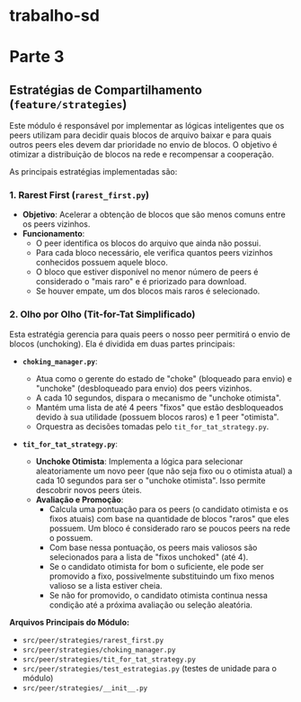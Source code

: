 # trabalho-sd



# Parte 3

## Estratégias de Compartilhamento (`feature/strategies`)

Este módulo é responsável por implementar as lógicas inteligentes que os peers utilizam para decidir quais blocos de arquivo baixar e para quais outros peers eles devem dar prioridade no envio de blocos. O objetivo é otimizar a distribuição de blocos na rede e recompensar a cooperação.

As principais estratégias implementadas são:

### 1. Rarest First (`rarest_first.py`)

* **Objetivo**: Acelerar a obtenção de blocos que são menos comuns entre os peers vizinhos.
* **Funcionamento**:
    * O peer identifica os blocos do arquivo que ainda não possui.
    * Para cada bloco necessário, ele verifica quantos peers vizinhos conhecidos possuem aquele bloco.
    * O bloco que estiver disponível no menor número de peers é considerado o "mais raro" e é priorizado para download.
    * Se houver empate, um dos blocos mais raros é selecionado.

### 2. Olho por Olho (Tit-for-Tat Simplificado)

Esta estratégia gerencia para quais peers o nosso peer permitirá o envio de blocos (unchoking). Ela é dividida em duas partes principais:

* **`choking_manager.py`**:
    * Atua como o gerente do estado de "choke" (bloqueado para envio) e "unchoke" (desbloqueado para envio) dos peers vizinhos.
    * A cada 10 segundos, dispara o mecanismo de "unchoke otimista".
    * Mantém uma lista de até 4 peers "fixos" que estão desbloqueados devido à sua utilidade (possuem blocos raros) e 1 peer "otimista".
    * Orquestra as decisões tomadas pelo `tit_for_tat_strategy.py`.

* **`tit_for_tat_strategy.py`**:
    * **Unchoke Otimista**: Implementa a lógica para selecionar aleatoriamente um novo peer (que não seja fixo ou o otimista atual) a cada 10 segundos para ser o "unchoke otimista". Isso permite descobrir novos peers úteis.
    * **Avaliação e Promoção**:
        * Calcula uma pontuação para os peers (o candidato otimista e os fixos atuais) com base na quantidade de blocos "raros" que eles possuem. Um bloco é considerado raro se poucos peers na rede o possuem.
        * Com base nessa pontuação, os peers mais valiosos são selecionados para a lista de "fixos unchoked" (até 4).
        * Se o candidato otimista for bom o suficiente, ele pode ser promovido a fixo, possivelmente substituindo um fixo menos valioso se a lista estiver cheia.
        * Se não for promovido, o candidato otimista continua nessa condição até a próxima avaliação ou seleção aleatória.

**Arquivos Principais do Módulo:**
* `src/peer/strategies/rarest_first.py`
* `src/peer/strategies/choking_manager.py`
* `src/peer/strategies/tit_for_tat_strategy.py`
* `src/peer/strategies/test_estrategias.py` (testes de unidade para o módulo)
* `src/peer/strategies/__init__.py`
